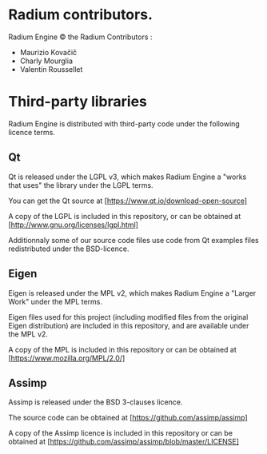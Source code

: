# Radium contributors.

Radium Engine © the Radium Contributors :

* Maurizio Kovačič
* Charly Mourglia
* Valentin Roussellet

# Third-party libraries

Radium Engine is distributed with third-party code under the following
licence terms.

## Qt

Qt is released under the LGPL v3, which makes Radium Engine a "works that
uses" the library under the LGPL terms.

You can get the Qt source at [https://www.qt.io/download-open-source]

A copy of the LGPL is included in this repository, or can be obtained at
[http://www.gnu.org/licenses/lgpl.html]

Additionnaly some of our source code files use code from Qt examples files 
redistributed under the BSD-licence.

## Eigen

Eigen is released under the MPL v2, which makes Radium Engine a 
"Larger Work" under the MPL terms. 

Eigen files used for this project (including modified files from
the original Eigen distribution) are included in this repository,
and are available under the MPL v2.

A copy of the MPL is included in this repository or can be obtained at
[https://www.mozilla.org/MPL/2.0/]

## Assimp

Assimp is released under the BSD 3-clauses licence. 

The source code can be obtained at [https://github.com/assimp/assimp]

A copy of the Assimp licence is included in this repository or can
be obtained at [https://github.com/assimp/assimp/blob/master/LICENSE]



